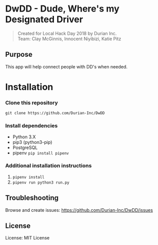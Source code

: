 # DwDD - Dude, Where's my Designated Driver
> Created for Local Hack Day 2018 by Durian Inc.      
Team: Clay McGinnis, Innocent Niyibizi, Katie Pitz      

## Purpose
This app will help connect people with DD's when needed.

# Installation
### Clone this repository
```
git clone https://github.com/Durian-Inc/DwDD
```

### Install dependencies
* Python 3.X
* pip3 (python3-pip)
* PostgreSQL
* pipenv `pip install pipenv`

### Additional installation instructions
1. `pipenv install`
2. `pipenv run python3 run.py`

## Troubleshooting
Browse and create issues: https://github.com/Durian-Inc/DwDD/issues

## License
License: MIT License

